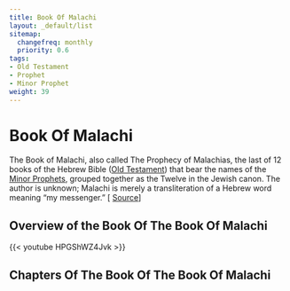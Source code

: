 ```yaml
---
title: Book Of Malachi
layout: _default/list
sitemap:
  changefreq: monthly
  priority: 0.6
tags:
- Old Testament
- Prophet
- Minor Prophet
weight: 39
---
```

# Book Of Malachi
The Book of Malachi, also called The Prophecy of Malachias, the last of 12 books of the Hebrew Bible ([Old Testament](/tags/old-testament/)) that bear the names of the [Minor Prophets](/tags/minor-prophet/), grouped together as the Twelve in the Jewish canon. The author is unknown; Malachi is merely a transliteration of a Hebrew word meaning “my messenger.” [ [Source](https://www.britannica.com/topic/The-Book-of-Malachi)]

## Overview of the Book Of The Book Of Malachi
{{< youtube HPGShWZ4Jvk >}}
## Chapters Of The Book Of The Book Of Malachi